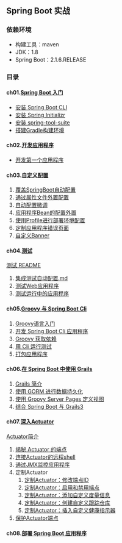 ## Spring Boot 实战

### 依赖环境

- 构建工具：maven
- JDK：1.8
- Spring Boot：2.1.6.RELEASE

### 目录

#### ch01.[Spring Boot 入门](ch01Start)

- [安装 Spring Boot CLI](ch01Start/1.1安装Spring-Boot-CLI.md)
- [安装 Spring Initializr](ch01Start/1.2使用使用Spring-Initializr.md)
- [安装 spring-tool-suite](ch01Start/1.3安装spring-tool-suite插件.md)
- [搭建Gradle构建环境](ch01Start/1.4搭建Gradle构建环境.md)

#### ch02.[开发应用程序](ch02Develop)

- [开发第一个应用程序](ch02Develop/README.md)

#### ch03.[自定义配置](ch03Configuration)

1. [覆盖SpringBoot自动配置](ch03Configuration/3.1覆盖SpringBoot自动配置.md)
2. [通过属性文件外置配置](ch03Configuration/3.2通过属性文件外置配置.md)
3. [自动配置微调](ch03Configuration/3.3自动配置微调.md)
4. [应用程序Bean的配置外置](ch03Configuration/3.4应用程序Bean的配置外置.md)
5. [使用Profile进行部署环境配置](ch03Configuration/3.5使用Profile进行部署环境配置.md)
6. [定制应用程序错误页面](ch03Configuration/3.6定制应用程序错误页面.md)
7. [自定义Banner](ch03Configuration/3.7自定义Banner.md)

#### ch04.[测试](ch04Test)

[测试 README](ch04Test/README.md)

1. [集成测试自动配置.md](ch04Test/4.1集成测试自动配置.md)
2. [测试Web应用程序](ch04Test/4.2测试Web应用程序.md)
3. [测试运行中的应用程序](ch04Test/4.3测试运行中的应用程序.md)

#### ch05.[Groovy 与 Spring Boot Cli](ch05Groovy)

1. [Groovy语言入门](ch05Groovy/5.1Groovy语言入门.md)
2. [开发 Spring Boot Cli 应用程序](ch05Groovy/5.2开发SpringBootCLI应用程序.md)
3. [Groovy 获取依赖](ch05Groovy/5.3Groovy获取依赖.md)
4. [用 Cli 运行测试](ch05Groovy/5.4用CLI运行测试.md)
5. [打包应用程序](ch05Groovy/5.5打包应用程序.md)

#### ch06.[在 Spring Boot 中使用 Grails](ch06Grails)

1. [Grails 简介](ch06Grails/6.1Grails简介.md)
2. [使用 GORM 进行数据持久化](ch06Grails/6.2使用GORM进行数据持久化.md)
3. [使用 Groovy Server Pages 定义视图](ch06Grails/6.3使用GroovyServerPages定义视图.md)
4. [结合 Spring Boot 与 Grails3](ch06Grails/6.4结合SpringBoot与Grails3.md)

#### ch07.[深入Actuator](ch07Actuator)

[Actuator简介](ch07Actuator/README.md)

1. [揭秘 Actuator 的端点](ch07Actuator/7.1揭秘Actuator的端点.md)
3. [连接Actuator的远程shell](ch07Actuator/7.2连接Actuator的远程shell.md)
4. [通过JMX监控应用程序](ch07Actuator/7.3通过JMX监控应用程序.md)
5. 定制Actuator
   1. [定制Actuator：修改端点ID](ch07Actuator/7.4.1定制Actuator：修改端点ID.md)
   2. [定制Actuator：启用和禁用端点](ch07Actuator/7.4.2定制Actuator：启用和禁用端点.md)
   3. [定制Actuator：添加自定义度量信息](ch07Actuator/7.4.3定制Actuator：添加自定义度量信息.md)
   4. [定制Actuator：创建自定义跟踪仓库](ch07Actuator/7.4.4定制Actuator：创建自定义跟踪仓库.md)
   5. [定制Actuator：插入自定义健康指示器](ch07Actuator/7.4.5定制Actuator：插入自定义健康指示器.md)
6. [保护Actuator端点](ch07Actuator/7.5保护Actuator端点.md)

#### ch08.[部署 Spring Boot 应用程序](ch08Deploy)

